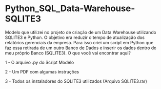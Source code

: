 # Python_SQL_Data-Warehouse-SQLITE3
Modelo que utilizei no projeto de criação de um Data Warehouse utilizando SQLITE3 e Python. O objetivo era reduzir o tempo de atualização dos relatórios gerenciais da empresa. Para isso criei um script em Python que faz essa retirada de um outro Banco de Dados e inserir os dados dentro do meu próprio Banco (SQLITE3).
O que você vai encontrar aqui?

1 - O arquivo .py do Script Modelo

2 - Um PDF com algumas instruções

3 - Todos os instaladores do SQLITE3 utilizados (Arquivo SQLITE3.rar)

